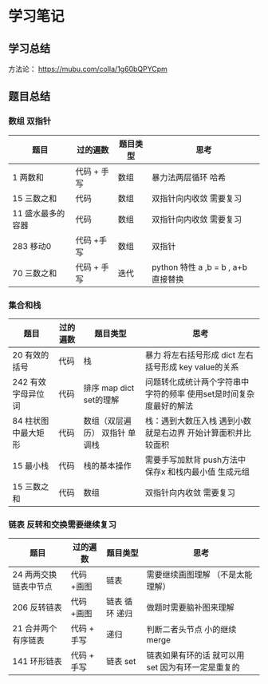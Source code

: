 # 学习笔记

## 学习总结
方法论： <https://mubu.com/colla/1g60bQPYCpm>
## 题目总结

### 数组 双指针
|  题目   | 过的遍数  | 题目类型 | 思考 |
|  ----  | ----  |   ----  | ----  |
| 1  两数和 | 代码 + 手写 | 数组  | 暴力法两层循环 哈希 |
| 15 三数之和  | 代码  | 数组  |  双指针向内收敛  需要复习 |
| 11 盛水最多的容器  | 代码  | 数组  |  双指针向内收敛  需要复习 |
| 283  移动0  | 代码 +手写 | 数组  |  双指针   |
| 70 三数之和  | 代码 + 手写  | 迭代  |   python 特性 a ,b = b , a+b 直接替换 |

### 集合和栈 
|  题目   | 过的遍数  | 题目类型 | 思考 |
|  ----  | ----  |   ----  | ----  |
| 20 有效的括号  | 代码  | 栈  |  暴力  将左右括号形成 dict 左右括号形成 key value的关系  |
| 242 有效字母异位词  | 代码  | 排序 map dict set的理解 |问题转化成统计两个字符串中字符的频率 使用set是时间复杂度最好的解法     |
| 84 柱状图中最大矩形  | 代码  | 数组（双层遍历） 双指针  单调栈  |  栈：遇到大数压入栈 遇到小数就是右边界 开始计算面积并比较面积 |
| 15 最小栈  | 代码  | 栈的基本操作  | 需要手写加默背 push方法中 保存x 和栈内最小值 生成元组 |
| 15 三数之和  | 代码  | 数组  |  双指针向内收敛  需要复习 |

### 链表 反转和交换需要继续复习
|  题目   | 过的遍数  | 题目类型 | 思考 |
|  ----  | ----  |   ----  | ----  |
| 24 两两交换链表中节点  | 代码 +画图 | 链表 |  需要继续画图理解 （不是太能理解）  |
| 206 反转链表  | 代码 +画图 | 链表 循环  递归 |  做题时需要脑补图来理解  |
| 21 合并两个有序链表   | 代码 + 手写  | 递归| 判断二者头节点 小的继续merge |
| 141 环形链表 | 代码 + 手写  | 链表   set| 链表如果有环的话 就可以用set 因为有环一定是重复的 |
